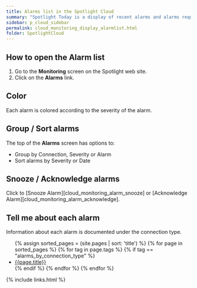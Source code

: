 ```yaml
---
title: Alarms list in the Spotlight Cloud
summary: "Spotlight Today is a display of recent alarms and alarms requiring acknowledgment."
sidebar: p_cloud_sidebar
permalink: cloud_monitoring_display_alarmlist.html
folder: SpotlightCloud
---
```


## How to open the Alarm list

1. Go to the **Monitoring** screen on the Spotlight web site.
2. Click on the **Alarms** link.

## Color
Each alarm is colored according to the severity of the alarm.

## Group / Sort alarms
The top of the **Alarms** screen has options to:

* Group by Connection, Severity or Alarm
* Sort alarms by Severity or Date

## Snooze / Acknowledge alarms
Click to [Snooze Alarm][cloud_monitoring_alarm_snooze] or [Acknowledge Alarm][cloud_monitoring_alarm_acknowledge].


## Tell me about each alarm

Information about each alarm is documented under the connection type.

<ul>
{% assign sorted_pages = (site.pages | sort: 'title') %}
{% for page in sorted_pages %}
{% for tag in page.tags %}
{% if tag == "alarms_by_connection_type" %}
<li><a href="{{ page.url | prepend: site.baseurl}}">{{page.title}}</a></li>
{% endif %}
{% endfor %}
{% endfor %}
</ul>



{% include links.html %}
